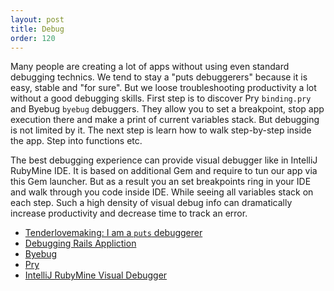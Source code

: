 ```yaml
---
layout: post
title: Debug
order: 120
---
```


Many people are creating a lot of apps without using even standard debugging technics. We tend to stay a "puts debuggerers" because it is easy, stable and "for sure". But we loose troubleshooting productivity a lot without a good debugging skills. First step is to discover Pry `binding.pry` and Byebug `byebug` debuggers. They allow you to set a breakpoint, stop app execution there and make a print of current variables stack. But debugging is not limited by it. The next step is learn how to walk step-by-step inside the app. Step into functions etc.

The best debugging experience can provide visual debugger like in IntelliJ RubyMine IDE. It is based on additional Gem and require to tun our app via this Gem launcher. But as a result you an set breakpoints ring in your IDE and walk through you code inside IDE. While seeing all variables stack on each step. Such a high density of visual debug info can dramatically increase productivity and decrease time to track an error.

* [Tenderlovemaking: I am a `puts` debuggerer](http://tenderlovemaking.com/2016/02/05/i-am-a-puts-debuggerer.html)
* [Debugging Rails Appliction](http://guides.rubyonrails.org/debugging_rails_applications.html)
* [Byebug](https://github.com/deivid-rodriguez/byebug)
* [Pry](https://github.com/pry/pry)
* [IntelliJ RubyMine Visual Debugger](https://www.jetbrains.com/help/ruby/2016.1/debugging.html)

